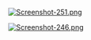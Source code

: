 
[![Screenshot-251.png](https://i.postimg.cc/c4F2tM7M/Screenshot-251.png)](https://postimg.cc/kBtfkSpB) 

[![Screenshot-246.png](https://i.postimg.cc/JnBkVLmY/Screenshot-246.png)](https://postimg.cc/Q9ht1vFc)
